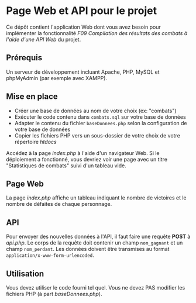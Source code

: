 # Page Web et API pour le projet

Ce dépôt contient l'application Web dont vous avez besoin pour implémenter la fonctionnalité *F09 Compilation des résultats des combats à l'aide d'une API Web* du projet.

## Prérequis

Un serveur de développement incluant Apache, PHP, MySQL et phpMyAdmin (par exemple avec XAMPP).

## Mise en place

* Créer une base de données au nom de votre choix (ex: "combats")
* Exécuter le code contenu dans `combats.sql` sur votre base de données
* Adapter le contenu du fichier `baseDonnees.php` selon la configuration de votre base de données
* Copier les fichiers PHP vers un sous-dossier de votre choix de votre répertoire *htdocs*

Accédez à la page *index.php* à l'aide d'un navigateur Web. Si
le déploiement a fonctionné, vous devriez voir une page avec
un titre "Statistiques de combats" suivi d'un tableau vide.

## Page Web

La page *index.php* affiche un tableau indiquant le nombre de
victoires et le nombre de défaites de chaque personnage.

## API

Pour envoyer des nouvelles données à l'API, il faut faire 
une requête **POST** à *api.php*. Le corps de la requête
doit contenir un champ `nom_gagnant` et un champ `nom_perdant`.
Les données doivent être transmises au format `application/x-www-form-urlencoded`.

## Utilisation

Vous devez utiliser le code fourni tel quel. Vous ne devez PAS
modifier les fichiers PHP (à part *baseDonnees.php*).

